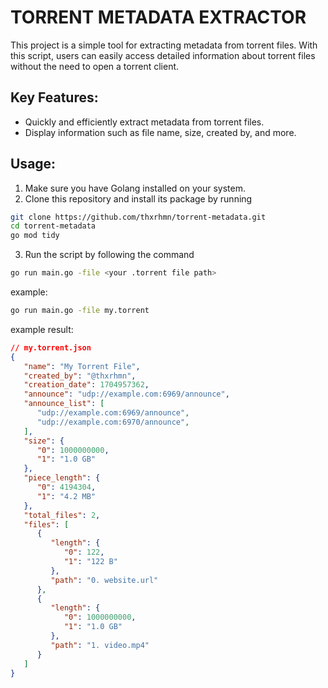 # TORRENT METADATA EXTRACTOR

This project is a simple tool for extracting metadata from torrent files. With this script, users can easily access detailed information about torrent files without the need to open a torrent client.

## Key Features:
- Quickly and efficiently extract metadata from torrent files.
- Display information such as file name, size, created by, and more.

## Usage:
1. Make sure you have Golang installed on your system.
2. Clone this repository and install its package  by running
```bash
git clone https://github.com/thxrhmn/torrent-metadata.git
cd torrent-metadata
go mod tidy
```
3. Run the script by following the command
```bash
go run main.go -file <your .torrent file path>
```
example:
```bash
go run main.go -file my.torrent
```
example result:
```json
// my.torrent.json
{
   "name": "My Torrent File",
   "created_by": "@thxrhmn",
   "creation_date": 1704957362,
   "announce": "udp://example.com:6969/announce",
   "announce_list": [
      "udp://example.com:6969/announce",
      "udp://example.com:6970/announce",
   ],
   "size": {
      "0": 1000000000,
      "1": "1.0 GB"
   },
   "piece_length": {
      "0": 4194304,
      "1": "4.2 MB"
   },
   "total_files": 2,
   "files": [
      {
         "length": {
            "0": 122,
            "1": "122 B"
         },
         "path": "0. website.url"
      },
      {
         "length": {
            "0": 1000000000,
            "1": "1.0 GB"
         },
         "path": "1. video.mp4"
      }
   ]
}
```